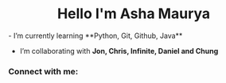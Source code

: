 <h1 align="center">Hello I'm Asha Maurya</h1>
- I’m currently learning **Python, Git, Github, Java**

- I’m collaborating with **Jon, Chris, Infinite, Daniel and Chung**

<h3 align="left">Connect with me:</h3>
<p align="left">
</p>

